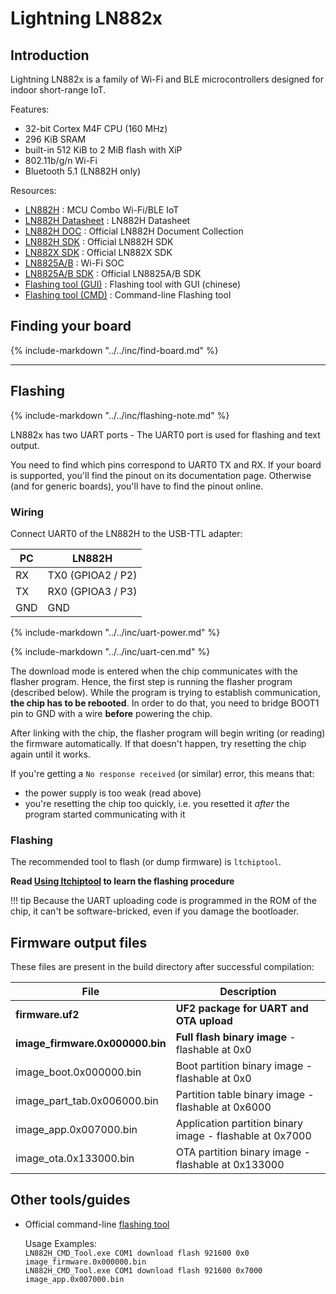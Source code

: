# Lightning LN882x

## Introduction

Lightning LN882x is a family of Wi-Fi and BLE microcontrollers designed for indoor short-range IoT.

Features:

- 32-bit Cortex M4F CPU (160 MHz)
- 296 KiB SRAM
- built-in 512 KiB to 2 MiB flash with XiP
- 802.11b/g/n Wi-Fi
- Bluetooth 5.1 (LN882H only)

Resources:

- [LN882H](http://www.lightningsemi.com/ln882h)  : MCU Combo Wi-Fi/BLE IoT
- [LN882H Datasheet](https://gitee.com/lightningsemi/ln882h-document-collection/blob/master/1.%E8%8A%AF%E7%89%87%E8%A7%84%E6%A0%BC%E4%B9%A6/LN882H_Datasheet.pdf)  : LN882H Datasheet
- [LN882H DOC](https://gitee.com/lightningsemi/ln882h-document-collection)  : Official LN882H Document Collection
- [LN882H SDK](https://gitee.com/lightningsemi/ln882h)  : Official LN882H SDK
- [LN882X SDK](https://gitee.com/lightningsemi/ln882x-sdk)  : Official LN882X SDK
- [LN8825A/B](http://www.lightningsemi.com/LN8825AB) : Wi-Fi SOC
- [LN8825A/B SDK](https://gitee.com/lightningsemi/ln882x-mcu) : Official LN8825A/B SDK
- [Flashing tool (GUI)](https://gitee.com/lightningsemi/ln882h-document-collection/blob/master/4.%E7%83%A7%E5%BD%95%E5%B7%A5%E5%85%B7/%E4%B8%B2%E5%8F%A3%E7%83%A7%E5%BD%95/%E4%BA%AE%E7%89%9B%E4%B8%B2%E5%8F%A3%E7%83%A7%E5%BD%95%E5%B7%A5%E5%85%B7V3.0.5.zip) : Flashing tool with GUI (chinese)
- [Flashing tool (CMD)](https://gitee.com/lightningsemi/ln882h-document-collection/blob/master/4.%E7%83%A7%E5%BD%95%E5%B7%A5%E5%85%B7/%E4%B8%B2%E5%8F%A3%E7%83%A7%E5%BD%95/LN882H%E5%91%BD%E4%BB%A4%E8%A1%8C%E5%B7%A5%E5%85%B7_V1.0.16.zip) : Command-line Flashing tool

## Finding your board

{%
	include-markdown "../../inc/find-board.md"
%}

---

## Flashing

{%
	include-markdown "../../inc/flashing-note.md"
%}

LN882x has two UART ports - The UART0 port is used for flashing and text output.

You need to find which pins correspond to UART0 TX and RX. If your board is supported, you'll find the pinout on its documentation page. Otherwise (and for generic boards), you'll have to find the pinout online.

### Wiring

Connect UART0 of the LN882H to the USB-TTL adapter:

PC  | LN882H
----|-----------------------
RX  | TX0 (GPIOA2 / P2)
TX  | RX0 (GPIOA3 / P3)
GND | GND

{%
	include-markdown "../../inc/uart-power.md"
%}

{%
	include-markdown "../../inc/uart-cen.md"
%}

The download mode is entered when the chip communicates with the flasher program. Hence, the first step is running the flasher program (described below). While the program is trying to establish communication, **the chip has to be rebooted**. In order to do that, you need to bridge BOOT1 pin to GND with a wire **before** powering the chip.

After linking with the chip, the flasher program will begin writing (or reading) the firmware automatically. If that doesn't happen, try resetting the chip again until it works.

If you're getting a `No response received` (or similar) error, this means that:

- the power supply is too weak (read above)
- you're resetting the chip too quickly, i.e. you resetted it *after* the program started communicating with it

### Flashing

The recommended tool to flash (or dump firmware) is `ltchiptool`.

**Read [Using ltchiptool](../../flashing/tools/ltchiptool.md) to learn the flashing procedure**

!!! tip
	Because the UART uploading code is programmed in the ROM of the chip, it can't be software-bricked, even if you damage the bootloader.

## Firmware output files

These files are present in the build directory after successful compilation:

File                            | Description
--------------------------------|----------------------------------------
**firmware.uf2**                | **UF2 package for UART and OTA upload**
**image_firmware.0x000000.bin** | **Full flash binary image** - flashable at 0x0
image_boot.0x000000.bin         | Boot partition binary image - flashable at 0x0
image_part_tab.0x006000.bin     | Partition table binary image - flashable at 0x6000
image_app.0x007000.bin          | Application partition binary image - flashable at 0x7000
image_ota.0x133000.bin          | OTA partition binary image - flashable at 0x133000


## Other tools/guides

- Official command-line [flashing tool](https://gitee.com/lightningsemi/ln882h-document-collection/blob/master/4.%E7%83%A7%E5%BD%95%E5%B7%A5%E5%85%B7/%E4%B8%B2%E5%8F%A3%E7%83%A7%E5%BD%95/LN882H%E5%91%BD%E4%BB%A4%E8%A1%8C%E5%B7%A5%E5%85%B7_V1.0.16.zip)

	 Usage Examples:<br/>
	 `LN882H_CMD_Tool.exe COM1 download flash 921600 0x0 image_firmware.0x000000.bin`<br/>
	 `LN882H_CMD_Tool.exe COM1 download flash 921600 0x7000 image_app.0x007000.bin`
